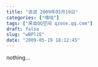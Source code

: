 ```yaml
---
title: "说说 2009年05月19日"
categories: ["嘀咕"]
tags: ["来自QQ空间 qzone.qq.com"]
draft: false
slug: "wBPl2E"
date: "2009-05-19 18:12:45"
---
```


nothing…
